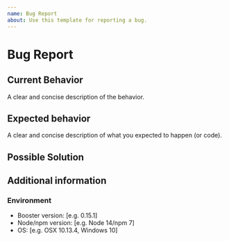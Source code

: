 ```yaml
---
name: Bug Report
about: Use this template for reporting a bug.
---
```


# Bug Report

## Current Behavior

A clear and concise description of the behavior.

## Expected behavior

A clear and concise description of what you expected to happen (or code).

## Possible Solution

<!--- Only if you have suggestions on a fix for the bug -->

## Additional information

### Environment

- Booster version: [e.g. 0.15.1] <!--- You can check this with `boost version` -->
- Node/npm version: [e.g. Node 14/npm 7]
- OS: [e.g. OSX 10.13.4, Windows 10]
